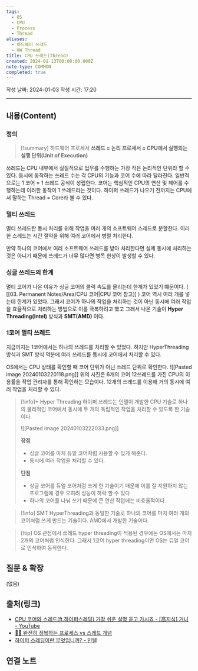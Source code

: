 ```yaml
---
tags:
  - OS
  - CPU
  - Process
  - Thread
aliases:
  - 하드웨어 쓰레드
  - HW Thread
title: CPU 쓰레드(Thread)
created: 2024-01-13T00:00:00.000Z
note-type: COMMON
completed: true
---
```

작성 날짜: 2024-01-03
작성 시간: 17:20


----
## 내용(Content)
### 정의
>[!summary] 하드웨어 프로세서
>**쓰레드 = 논리 프로세서 = CPU에서 실행되는 실행 단위(Unit of Execution)**



쓰레드는 CPU 내부에서 실질적으로 업무를 수행하는 가장 작은 논리적인 단위라 할 수 있다. 동시에 동작하는 쓰레드 수는 각 CPU의 기능과 코어 수에 따라 달라진다.  일반적으로는 1 코어 = 1 쓰레드 공식이 성립한다. 코어는 핵심적인 CPU의 연산 및 제어를 수행하는데 이러한 동작이 1 쓰레드라는 것이다. 하이퍼 쓰레드가 나오기 전까지는 CPU에서 말하는 Thread = Core라 볼 수 있다.

### 멀티 쓰레드
멀티 쓰레드란 동시 처리를 위해 작업을 여러 개의 소프트웨어 스레드로 분할한다. 이러한 스레드는 시간 절약을 위해 여러 코어에서 병렬 처리한다. 

만약 하나의 코어에서 여러 소프트웨어 쓰레드를 받아 처리한다면 실제 동시에 처리하는 것은 아니기 때문에 쓰레드가 너무 많다면 병목 현상이 발생할 수 있다. 


### 싱글 쓰레드의 한계
멀티 코어가 나온 이유가 싱글 코어의 클럭 속도를 올리는데 한계가 있었기 떄문이다. (
[[03. Permanent Notes/Area/CPU 코어|CPU 코어 참고]] ) 코어 역시 여러 개를 넣는데 한계가 있었다.  그래서 코어가 하나의 작업을 처리하는 것이 아닌 동시에 여러 작업을 효율적으로 처리하는 방법으로 이를 극복하려고 했고 그래서 나온 기술이 **Hyper Threading(Intel)** 방식과 **SMT(AMD)** 이다.


### 1코어 멀티 쓰레드
지금까지는 1코어에서는 하나의 쓰레드를 처리할 수 있었다. 하지만 HyperThreading 방식과 SMT 방식 덕분에 여러 쓰레드를 동시에 코어에서 처리할 수 있다.

 OS에서는 CPU 상태를 확인할 때 코어 단위가 아닌 쓰레드 단위로 확인한다.
![[Pasted image 20240103220118.png]]
위의 사진은 6개의 코어 12쓰레드를 가진 CPU의 이용률을 작업 관리자를 통해 확인하는 모습이다. 12개의 쓰레드를 이용해 거의 동시에 여러 작업을 처리할 수 있다.



>[!info]+ Hyper Threading
>하이퍼 쓰레드는 인텔이 개발한 CPU 기술로 하나의 물리적인 코어에서 동시에 두 개의 독립적인 작업을 처리할 수 있도록 한 기술이다. 
>
>![[Pasted image 20240103222033.png]]
>
>**장점**
>- 싱글 코어를 마치 듀얼 코어처럼 사용할 수 있게 해준다.
>- 동시에 여러 작업을 처리할 수 있다.
>
>**단점**
>- 싱글 코어를 듀얼 코어처럼 쓰게 한 기술이기 때문에 이를 잘 지원하지 않는 프로그램에 경우 오히려 성능이 하락 할 수 있다
>- 하나의 코어를 나눠 쓰기 때문에 큰 연산 작업에는 비효율적이다.
>

>[!info] SMT
>HyperThreading과 동일한 기술로 하나의 코어를 마치 여러 개의 코어처럼 쓰게 만드는 기술이다. AMD에서 개발한 기술이다.

>[!tip] OS 관점에서 쓰레드
>hyper threading이 적용된 경우에는 OS에서는 마치 2개의 코어처럼 인식한다. 그래서 1코어 hyper threading이면 OS는 듀얼 코어로 인식하여 동작한다.


## 질문 & 확장

(없음)

## 출처(링크)
- [CPU 코어와 스레드(ft.하이퍼스레딩) 가장 쉬운 설명 듣고 가시죠 - \[高지식\] 거니 - YouTube](https://www.youtube.com/watch?v=_dhLLWJNhwY#t=355.283127)
- [👩‍💻 ‍완전히 정복하는 프로세스 vs 스레드 개념](https://inpa.tistory.com/entry/%F0%9F%91%A9%E2%80%8D%F0%9F%92%BB-%ED%94%84%EB%A1%9C%EC%84%B8%EC%8A%A4-%E2%9A%94%EF%B8%8F-%EC%93%B0%EB%A0%88%EB%93%9C-%EC%B0%A8%EC%9D%B4#%EC%8A%A4%EB%A0%88%EB%93%9C%EC%9D%98_%EA%B0%9C%EB%85%90)
- [하이퍼 스레딩이란 무엇입니까? - 인텔](https://www.intel.co.kr/content/www/kr/ko/gaming/resources/hyper-threading.html)

## 연결 노트


